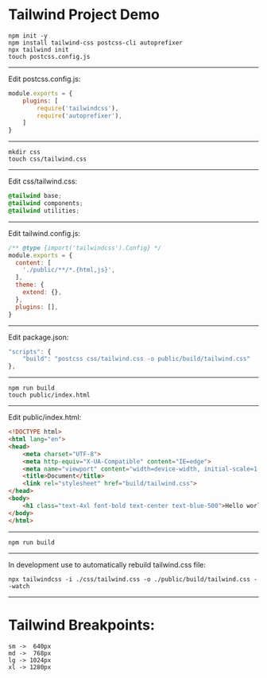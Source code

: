 # Tailwind Project Demo

```
npm init -y 
npm install tailwind-css postcss-cli autoprefixer
npx tailwind init
touch postcss.config.js
```

-------------------------------------------------------------------------------

Edit postcss.config.js:
```javascript
module.exports = {
    plugins: [
        require('tailwindcss'),
        require('autoprefixer'),
    ]
}
```

-------------------------------------------------------------------------------

```
mkdir css
touch css/tailwind.css
```

-------------------------------------------------------------------------------

Edit css/tailwind.css:
```css
@tailwind base;
@tailwind components;
@tailwind utilities;
```

-------------------------------------------------------------------------------

Edit tailwind.config.js:
```javascript
/** @type {import('tailwindcss').Config} */
module.exports = {
  content: [
    './public/**/*.{html,js}',
  ],
  theme: {
    extend: {},
  },
  plugins: [],
}
```

-------------------------------------------------------------------------------

Edit package.json:
```javascript
"scripts": {
    "build": "postcss css/tailwind.css -o public/build/tailwind.css"
},
```

-------------------------------------------------------------------------------

```
npm run build
touch public/index.html
```

-------------------------------------------------------------------------------

Edit public/index.html:
```html
<!DOCTYPE html>
<html lang="en">
<head>
    <meta charset="UTF-8">
    <meta http-equiv="X-UA-Compatible" content="IE=edge">
    <meta name="viewport" content="width=device-width, initial-scale=1.0">
    <title>Document</title>
    <link rel="stylesheet" href="build/tailwind.css">
</head>
<body>
    <h1 class="text-4xl font-bold text-center text-blue-500">Hello world!</h1>
</body>
</html>
```

-------------------------------------------------------------------------------

```
npm run build
```

-------------------------------------------------------------------------------

In development use to automatically rebuild tailwind.css file:
```
npx tailwindcss -i ./css/tailwind.css -o ./public/build/tailwind.css --watch
```

-------------------------------------------------------------------------------

# Tailwind Breakpoints:
```
sm ->  640px
md ->  768px
lg -> 1024px 
xl -> 1280px
```